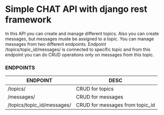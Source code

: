 # Simple CHAT API with django rest framework

In this API you can create and manage different topics. Also you can create messages, but messages muste be assigned to a topic. You can manage messages from two different endpoints. Endpoint /topics/topic_id/messages/ is connected  to specific topic and from this endpoint you can do CRUD operations only on messages from this topic.

### ENDPOINTS
| ENDPOINT | DESC |
| ------ | ------ |
| /topics/ | CRUD for topics |
| /messages/ | CRUD for messages |
| /topics/topic_id/messages/ | CRUD for messages from topic_id |